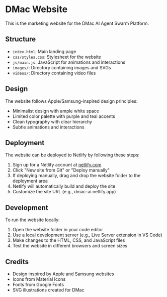 # DMac Website

This is the marketing website for the DMac AI Agent Swarm Platform.

## Structure

- `index.html`: Main landing page
- `css/styles.css`: Stylesheet for the website
- `js/main.js`: JavaScript for animations and interactions
- `images/`: Directory containing images and SVGs
- `videos/`: Directory containing video files

## Design

The website follows Apple/Samsung-inspired design principles:

- Minimalist design with ample white space
- Limited color palette with purple and teal accents
- Clean typography with clear hierarchy
- Subtle animations and interactions

## Deployment

The website can be deployed to Netlify by following these steps:

1. Sign up for a Netlify account at [netlify.com](https://netlify.com)
2. Click "New site from Git" or "Deploy manually"
3. If deploying manually, drag and drop the website folder to the deployment area
4. Netlify will automatically build and deploy the site
5. Customize the site URL (e.g., dmac-ai.netlify.app)

## Development

To run the website locally:

1. Open the website folder in your code editor
2. Use a local development server (e.g., Live Server extension in VS Code)
3. Make changes to the HTML, CSS, and JavaScript files
4. Test the website in different browsers and screen sizes

## Credits

- Design inspired by Apple and Samsung websites
- Icons from Material Icons
- Fonts from Google Fonts
- SVG illustrations created for DMac
